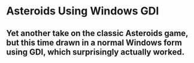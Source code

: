 # Asteroids Using Windows GDI

## Yet another take on the classic Asteroids game, but this time drawn in a normal Windows form using GDI, which surprisingly actually worked.
